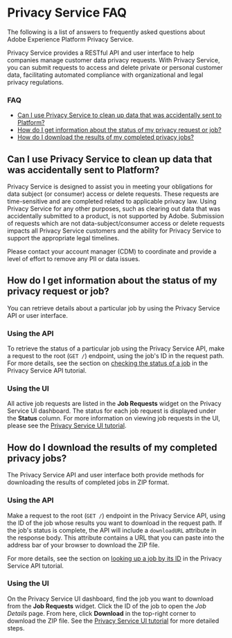 # Privacy Service FAQ

The following is a list of answers to frequently asked questions about Adobe Experience Platform Privacy Service.

Privacy Service provides a RESTful API and user interface to help companies manage customer data privacy requests. With Privacy Service, you can submit requests to access and delete private or personal customer data, facilitating automated compliance with organizational and legal privacy regulations.

### FAQ

* [Can I use Privacy Service to clean up data that was accidentally sent to Platform?](#can-i-use-privacy-service-to-clean-up-data-that-was-accidentally-sent-to-platform)
* [How do I get information about the status of my privacy request or job?](#how-do-i-get-information-about-the-status-of-my-privacy-request-or-job)
* [How do I download the results of my completed privacy jobs?](#how-do-i-download-the-results-of-my-completed-privacy-jobs)

## Can I use Privacy Service to clean up data that was accidentally sent to Platform?

Privacy Service is designed to assist you in meeting your obligations for data subject (or consumer) access or delete requests. These requests are time-sensitive and are completed related to applicable privacy law. Using Privacy Service for any other purposes, such as clearing out data that was accidentally submitted to a product, is not supported by Adobe. Submission of requests which are not data-subject/consumer access or delete requests impacts all Privacy Service customers and the ability for Privacy Service to support the appropriate legal timelines.

Please contact your account manager (CDM) to coordinate and provide a level of effort to remove any PII or data issues.

## How do I get information about the status of my privacy request or job?

You can retrieve details about a particular job by using the Privacy Service API or user interface.

### Using the API

To retrieve the status of a particular job using the Privacy Service API, make a request to the root (`GET /`) endpoint, using the job's ID in the request path. For more details, see the section on [checking the status of a job](../tutorials/privacy_service_tutorial/privacy_service_api_tutorial.md) in the Privacy Service API tutorial.

### Using the UI

All active job requests are listed in the **Job Requests** widget on the Privacy Service UI dashboard. The status for each job request is displayed under the **Status** column. For more information on viewing job requests in the UI, please see the [Privacy Service UI tutorial](../tutorials/privacy_service_tutorial/privacy_service_ui_tutorial.md).

## How do I download the results of my completed privacy jobs?

The Privacy Service API and user interface both provide methods for downloading the results of completed jobs in ZIP format.

### Using the API

Make a request to the root (`GET /`) endpoint in the Privacy Service API, using the ID of the job whose results you want to download in the request path. If the job's status is complete, the API will include a `downloadURL` attribute in the response body. This attribute contains a URL that you can paste into the address bar of your browser to download the ZIP file.

For more details, see the section on [looking up a job by its ID](../tutorials/privacy_service_tutorial/privacy_service_api_tutorial.md#check-the-status-of-a-job) in the Privacy Service API tutorial.

### Using the UI

On the Privacy Service UI dashboard, find the job you want to download from the **Job Requests** widget. Click the ID of the job to open the *Job Details* page. From here, click **Download** in the top-right corner to download the ZIP file. See the [Privacy Service UI tutorial](../tutorials/privacy_service_tutorial/privacy_service_ui_tutorial.md) for more detailed steps.